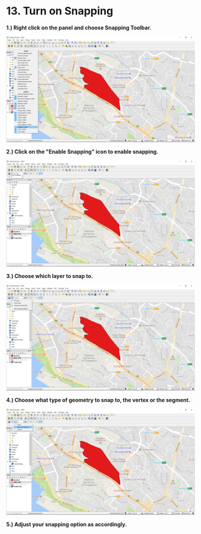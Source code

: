 # 13. Turn on Snapping

**1.\) Right click on the panel and choose Snapping Toolbar.** 

![](../.gitbook/assets/image%20%28142%29.png)

**2.\) Click on the "Enable Snapping" icon to enable snapping.**

![](../.gitbook/assets/image%20%2827%29.png)

**3.\) Choose which layer to snap to.**  

![](../.gitbook/assets/image%20%2823%29.png)

**4.\) Choose what type of geometry to snap to, the vertex or the segment.**

![](../.gitbook/assets/image%20%28115%29.png)

**5.\) Adjust your snapping option as accordingly.**

